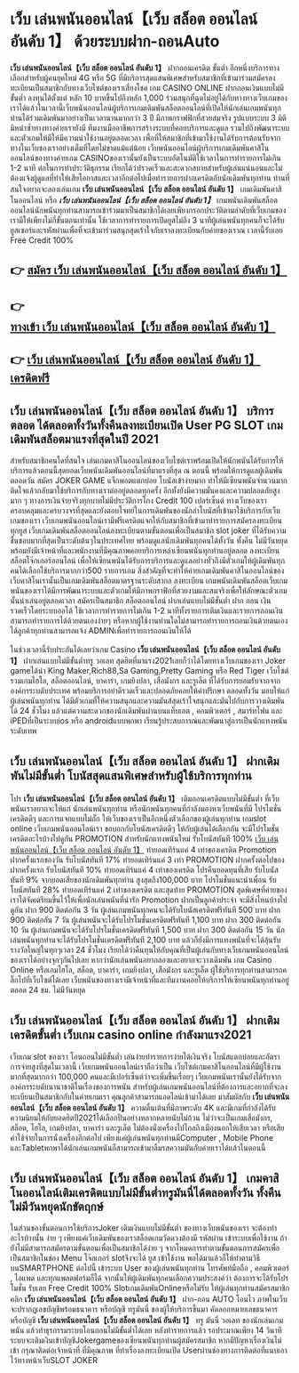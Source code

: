 # เว็บ เล่นพนันออนไลน์【เว็บ สล็อต ออนไลน์ อันดับ 1】  ด้วยระบบฝาก-ถอนAuto

**เว็บ เล่นพนันออนไลน์【เว็บ สล็อต ออนไลน์ อันดับ 1】** ฝากถอนเครดิต ขั้นต่ำ  อีกหนึ่งบริการทางเลือกสำหรับผู้คนยุคใหม่ 4G หรือ 5G ที่มีบริการสุดแสนพิเศษสำหรับสมาชิกที่เข้ามาร่วมสมัครลงทะเบียนเป็นสมาชิกกับทางเว็บไซต์ของเราเสี่ยงโชค เกม CASINO ONLINE ฝากถอนเงินแบบไม่มีขั้นต่ำ ลงทุนได้ตั้งแต่ หลัก 10 บาทขึ้นไปถึงหลัก 1,000 ร่วมสนุกที่ฉุดไม่อยู่ได้กับทางทางเว็บเกมของเราได้แล้วในเวลานี้เว็บพนันออนไลน์ผู้บริการเกมเดิมพันสล็อตออนไลน์ที่เปิดให้นักเล่นเกมพนันทุกท่านได้ร่วมเดิมพันมาอย่างเป็นเวลานานมากกว่า 3 ปี มีภาพกราฟฟิกที่สวยสมจริง รูปแบบระบบ 3 มิติ
มิหนำซ้ำทางทางค่ายเรายังมี ทีมงานมืออาชีพการสร้างระบบที่คอยบริการและดูแล  รวมไปถึงพัฒนาระบบและตัวเกมให้มีให้มีความน่าใช้งานอยู่ตลอดเวลา เพื่อที่ให้สมาชิกที่เข้ามาใช้งานได้รับการต้อนรับจากทางในเว็บของเราอย่างเต็มที่โดยไม่ขาดแม้แต่น้อย เว็บพนันออนไลน์ผู้บริการเกมเดิมพันคาสิโนออนไลน์ของทางค่ายเกม CASINOของเรานั้นยังเป็นระบบอัตโนมัติใช้เวลาในการทำรายการไม่เกิน 1-2 นาที ต่อในการทำประวัติธุกรรม เรียกได้ว่าIรวดเร็วและสะดวกสบายสำหรับผู้เล่นแน่นอนและไม่ต้องแจ้งผู้ดูแลที่ทำให้เสียโอกาสและเวลาอีกต่อไปเมื่อทำรายการฝากเครดิตกับนักเดิมพันทุกท่าน
ท่านที่สนใจอยากจะลองเล่นเกม **เว็บ เล่นพนันออนไลน์【เว็บ สล็อต ออนไลน์ อันดับ 1】** เกมเดิมพันคาสิโนออนไลน์ หรือ ***เว็บ เล่นพนันออนไลน์【เว็บ สล็อต ออนไลน์ อันดับ 1】*** เกมพนันเดิมพันสล็อตออนไลน์นักพนันทุกท่านสามารถเข้าร่วมมาเป็นสมาชิกได้เลยเพียงกรอกประวัติตามลำดับที่เว็บเกมของเรามีให้เพียงไม่กี่ขั้นตอนเท่านั้น ใช้เวลาการทำรายการเปิดยูสไม่ถึง 3 นาทีผู้เล่นพนันทุกคนก็จะได้รับยูสเซอร์และรหัสผ่านเพื่อที่จะเข้ามาร่วมสนุกสุดเร้าใจกับเราลงทะเบียนกับค่ายของเราณ เวลานี้รับเลย Free Credit 100%

## 👉 [สมัคร เว็บ เล่นพนันออนไลน์【เว็บ สล็อต ออนไลน์ อันดับ 1】](https://archa888.com/)
## 👉 [ทางเข้า เว็บ เล่นพนันออนไลน์【เว็บ สล็อต ออนไลน์ อันดับ 1】](https://archa888.com/)
## 👉 [เว็บ เล่นพนันออนไลน์【เว็บ สล็อต ออนไลน์ อันดับ 1】 เครดิตฟรี](https://archa888.com/)

## เว็บ เล่นพนันออนไลน์【เว็บ สล็อต ออนไลน์ อันดับ 1】 บริการตลอด ได้ตลอดทั้งวันทั้งคืนลงทะเบียนเปิด User  PG SLOT เกมเดิมพันสล็อตมาแรงที่สุดในปี 2021

สำหรับสมาชิกคนใดที่สนใจ เล่นเกมคาสิโนออนไลน์ของเว็บไซต์เราพร้อมเปิดให้นักพนันได้รับการให้บริการแล้วตอนนี้สุดยอดเว็บพนันเดิมพันออนไลน์ที่มาแรงที่สุด ณ ตอนนี้ พร้อมให้การดูแลผู้เดิมพันตลอดวัน สมัคร JOKER GAME แจ็กพอตแตกบ่อย โบนัสเข้าง่ายมาก ทำให้มีเซียนพนันจำนวนมากติดใจแล้วกลับมาใช้บริการกับทางเราต่ออยู่ตลอดทุกครั้ง อีกทั้งยังมีความมั่นคงและความปลอดภัยสูงมาก ๆ ทางการเงินจ่ายจริงทุกบาทไม่มีประวัติการโกง Credit 100 เปอร์เซ็นต์ ทางเว็บของเราครอบคลุมและครบวงจรที่สุดและยังตอบโจทย์ในการเดิมพันของนักล่าโบนัสที่เข้ามาใช้บริการกับเว็บเกมของเรา
เว็บเกมพนันออนไลน์เรามีฟรีเครดิตแจกให้กับสมาชิกที่เข้ามาทำรายการสมัครลงทะเบียนทุกยูส เว็บเกมเดิมพันสล็อตออนไลน์ลงทะเบียนตามขั้นตอนเพื่อเป็นสมาชิก slot joker ที่ได้รับความชื่นชอบมากที่สุดเป็นระดับต้นๆในประเทศไทย พร้อมดูแลนักเดิมพันทุกคนได้ทั้งวัน ทั้งคืน ไม่มีวันหยุดพร้อมยังมีเจ้าหน้าที่และพนักงานที่มีคุณภาพคอยบริการเหล่าเซียนพนันทุกท่านอยู่ตลอด ลงทะเบียน สล็อตโจ๊กเกอร์ออนไลน์ เพื่อให้เซียนพนันได้รับการบริการและดูแลอย่างทั่วถึงมีตัวเกมให้ผู้เดิมพันทุกคนได้เลือกใช้บริการมากกว่า500 รายการเกม
สิ่งสำคัญที่จะทำให้ค่ายเกมเดิมพันคาสิโนออนไลน์ของเว็บคาสิโนเรานั้นเป็นเกมเดิมพันสล็อตมาตรฐานระดับสากล ลงทะเบียน  เกมพนันเดิมพันสล็อตเว็บเกมพนันของเราได้มีการพัฒนาระบบและตัวเกมให้มีภาพกราฟิกที่สวยงามและสมจริงเพื่อให้ลักษณะตัวเกมนั้นน่าเล่นอยู่ตลอดเวลา สมัครเป็นสมาชิก สล็อตออนไลน์ ฝากเล่นแบบไม่มีขั้นต่ำ ฝาก ถอน เงินรวดเร็วโดยระบบออโต้ ใช้เวลาการทำรายการไม่เกิน 1-2 นาทีทั้งรายการเติมเงินและรายการถอนเงินสามารถทำรายการได้ด้วยตนเองง่ายๆ หรือหากผู้ใช้งานท่านใดไม่สามารถทำรายการถอนเงินด้วยตนเองได้ลูกค้าทุกท่านสามารถแจ้ง ADMINเพื่อทำรายการถอนเงินให้ได้

ในช่วงเวลานี้รับประกันได้เลยว่าเกม Casino **เว็บ เล่นพนันออนไลน์【เว็บ สล็อต ออนไลน์ อันดับ 1】** ฝากเล่นแบบไม่มีขั้นต่ำทรู วอเลท สุดฮิตที่มาแรง2021เลยก็ว่าได้โดยทางเว็บเกมของเรา Joker gameได้นำ  King Maker,Rich88,Sa Gaming,Pretty Gaming หรือ Red Tiger เว็บไซต์รวมเกมไฮโล, สล็อตออนไลน์, บาคาร่า, เกมยิงปลา, เสือมังกร และรูเล็ต ที่ได้รับการยอมรับจากจากองค์กรระบดับประเทศ พร้อมบริการอย่าดีรวดเร็วและปลอดภัยคอยให้คำปรึกษา ตลอดทั้งวัน มอบให้แก่ผู้เล่นพนันทุกท่าน ได้มีตัวเกมที่ให้ความสนุกและความมันส์สุดเร้าใจสนุกและมันไปกับการวางเดิมพัน ได้ 24 ชั่วโมง แล้วแต่ความสะดวกของนักเดิมพันผ่านบนแท็บเลต , คอมพิวเตอร์ , สมาร์ทโฟน และ iPEDที่เป็นระบบios หรือ androidแบบพกพา เรียนรู้ประสบการณ์และพัฒนาสู่การเป็นนักแทงพนันระดับเทพ

## เว็บ เล่นพนันออนไลน์【เว็บ สล็อต ออนไลน์ อันดับ 1】 ฝากเดิมพันไม่มีขั้นต่ำ โบนัสสุดแสนพิเศษสำหรับผู้ใช้บริการทุกท่าน

โปร **เว็บ เล่นพนันออนไลน์【เว็บ สล็อต ออนไลน์ อันดับ 1】** เติมถอนเครดิตแบบไม่มีขั้นต่ำ ที่เว็บพนันเราอยากจะให้แก่  นักเล่นพนันทุกท่าน หรือนักพนันทุกคนที่กำลังมองหาเว็บพนันที่มี โปรโมชั่นเครดิตดีๆ และการแจกแบบไม่กั๊ก ให้เว็บของเราเป็นอีกหนึ่งตัวเลือกของผู้เล่นทุกท่าน เกมslot online เว็บเกมพนันออนไลน์เรา ขอบอกกับโบนัสเครดิตดีๆ ให้กับผู้เล่นได้เลือกกัน จะมีโปรโมชั่นเครดิตอะไรบ้างไปดูกัน
 PROMOTION สำหรับนักแทงพนันใหม่ รับโบนัสทันที 100% [เว็บ เล่นพนันออนไลน์【เว็บ สล็อต ออนไลน์ อันดับ 1】](https://archa888.com/) ทำยอดเทิร์นแค่ 4 เท่าของเครดิต
 Promotion ฝากครั้งแรกของวัน รับโบนัสทันที 17% ทำยอดเทิร์นแค่ 3 เท่า
 PROMOTION ฝากครั้งต่อไปของฝากครั้งแรก รับโบนัสทันที 10% ทำยอดเทิร์นแค่ 4 เท่าของเครดิต
โปรคืนยอดทุนที่เสีย รับโบนัสทันที 9% จากยอดเสียของนักเดิมพันทุกท่าน สูงสุดถึง100,000 บาท
โปรโมชั่นแนะนำเพื่อน รับโบนัสทันที 28% ทำยอดเทิร์นแค่ 2 เท่าของเครดิต
และสุดท้าย PROMOTION สุดพิเศษที่ค่ายของเราได้จัดเตรียมขึ้นไว้ให้เพื่อนักเล่นพนันที่น่ารัก  Promotion ฝากเป็นลูกค้าประจำ จะมีสิ่งไหนบ้างไปดูกัน
ฝาก 900 ติดต่อกัน 3 วัน ผู้เล่นเกมพนันทุกคนจะได้รับโบนัสเครดิตฟรีทันที 500 บาท
ฝาก 900 ติดต่อกัน 7 วัน ผู้เล่นพนันจะได้รับโปรโมชั่นเครดิตฟรีทันที 1,100 บาท
ฝาก 300 ติดต่อกัน 10 วัน ผู้เล่นเกมพนันจะได้รับโปรโมชั่นเครดิตฟรีทันที 1,500 บาท
ฝาก 300 ติดต่อกัน 15 วัน นักเล่นพนันทุกท่านจะได้รับโปรโมชั่นเครดิตฟรีทันที 2,100 บาท
แล้วก็ยังมีการแทงพนันที่จะได้ลุ้นรับรางวัลใหญ่ในทุกๆเวลา 24 ชั่วโมง เรียกได้ว่าคืนทุนให้กับคุณที่เป็นผู้เล่นกับทางเว็บเกมพนันออนไลน์ของเราได้อย่างจุกๆกันไปเลย หากว่านักเล่นพนันอยากลองและอยากจะวางเดิมพัน เกม  Casino Online หรือเกมไฮโล, สล็อต, บาคาร่า, เกมยิงปลา, เสือมังกร และรูเล็ต ผู้ใช้บริการทุกท่านสามารถคลิ๊กไปที่เว็บไซต์ได้เลย เว็บพนันของทางเรามีเจ้าหน้าที่และทีมงานคอยให้บริการให้เซียนพนันทุกท่านอยู่ ตลอด 24 ชม. ไม่มีวันหยุด

## เว็บ เล่นพนันออนไลน์【เว็บ สล็อต ออนไลน์ อันดับ 1】 ฝากเติมเครดิตขั้นต่ำ  เว็บเกม casino online กำลังมาแรง2021

เว็บเกม slot ของเรา โอนถอนไม่มีขั้นต่ำ เล่นง่ายทำรายการง่ายได้เงินจริง โบนัสแตกบ่อยและอัตราการจ่ายสูงที่สุดในเวลานี้ เว็บเกมพนันออนไลน์เราถือว่าเป็น เว็บไซต์เกมคาสิโนออนไลน์ที่มีผู้ใช้งานมากที่สุดมากกว่า 100,000 คนและมีเปอร์เซ็นต์ว่าจะเพิ่มขึ้นเรื่อยๆ เว็บเกมพนันเรานั้นยังได้รับจากองค์กรระบดับนานาชาติในเรื่องของการพนัน สำหรับผู้เล่นเกมพนันออนไลน์ที่ต้องการและอยากที่จะลงทะเบียนเป็นสมาชิกกับในค่ายเกมเรา คุณลูกค้าสามารถแอดไลน์เข้ามาได้เลย
	มาสัมผัสกับ **เว็บ เล่นพนันออนไลน์【เว็บ สล็อต ออนไลน์ อันดับ 1】** ความตื่นเต้นที่มีภาพระดับ 4K และมีเกมที่กำลังได้รับความนิยมให้กับยอดฮิตปี2021ได้เลือกปั่นอย่างหลากหลายนับไม่ถ้วน  ไม่ว่าจะเป็นเกมเสือมังกร, สล็อต, ไฮโล, เกมยิงปลา, บาคาร่า และรูเล็ต ไม่ต้องนั่งเครื่องไปไกลถึงเมืองนอกให้เสียเวลา หรือเสียค่าใช้จ่ายในการนั่งเครื่องอีกต่อไป เพียงแค่ผู้เล่นพนันทุกท่านมีComputer , Mobile Phone และTabletพกพาได้นักเล่นเกมพนันก็สามารถเข้ามาลิ้มรสความมันกับค่ายเราได้แล้วในตอนนี้

## เว็บ เล่นพนันออนไลน์【เว็บ สล็อต ออนไลน์ อันดับ 1】 เกมคาสิโนออนไลน์เติมเครดิตแบบไม่มีขั้นต่ำทรูมันนี่ได้ตลอดทั้งวัน ทั้งคืน ไม่มีวันหยุดนักขัตฤกษ์

ในส่วนของขั้นตอนการใช้บริการJoker เติมเงินแบบไม่มีขั้นต่ำ ของทางเว็บพนันของเรา จะต้องทำอะไรบ้างนั้น ง่าย ๆ เพียงแค่เว็บเดิมพันของเราสล็อตเกมวัดดวงต้องมี รหัสผ่าน เข้าระบบเพื่อใช้งาน ถ้ายังไม่มีสามารถสมัครตามขั้นตอนเพื่อเป็นสมาชิกได้ง่าย ๆ จากโหมดการทำตามขั้นตอนการสมัครเพื่อเป็นสมาชิกในช่อง Menu โจ๊กเกอร์ slotจึงจะได้ ยูส เข้าใช้งาน พอได้มาแล้วก็ให้ทำตามวิธีบนSMARTPHONE ต่อไปนี้
เข้าระบบ User  ของผู้เล่นพนันทุกท่าน โทรศัพท์มือถือ , คอมพิวเตอร์ , ไอแพด และทุกแพลตฟอร์มก็ได้
จากนั้นให้ผู้เดิมพันทุกคนเลือกความประสงค์ว่า ต้องการจะได้รับโปรโมชั่น รับเลย Free Credit 100% SlotเกมเดิมพันOnlineหรือไม่รับ
ให้ผู้เล่นทุกท่านสมัครสมาชิก คลิก **เว็บ เล่นพนันออนไลน์【เว็บ สล็อต ออนไลน์ อันดับ 1】** ฝาก-ถอน AUTO โอนไว ภาพในเว็บจะปรากฏเลขบัญชีพร้อมธนาคาร หรือบัญชี ทรูมันนี่ ของผู้ให้บริการขึ้นมา
คัดลอกหมายเลขธนาคาร หรือบัญชี **เว็บ เล่นพนันออนไลน์【เว็บ สล็อต ออนไลน์ อันดับ 1】** ทรู มันนี่ วอเลท ของนักเล่นเกมพนัน แล้วทำธุรกรรมระบบโอนถอนไม่มีขั้นต่ำได้เลย
หลังทำรายการแล้ว รอประมาณเพียง 14 วินาที ระบบจะเติมเงินเข้าบัญชีJokergameของเซียนพนันทุกท่านผู้สมัครสมาชิก
หากมีปัญหาเรื่องเงินไม่เข้า กรุณาติดต่อเจ้าหน้าที่ ที่มีคุณภาพ ที่ทำเรื่องลงทะเบียนเปิด Userผ่านช่องทางการติดต่อที่แนบเอาไว้ทางหน้าเว็บSLOT JOKER


